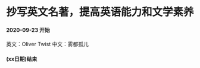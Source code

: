 抄写英文名著，提高英语能力和文学素养
====================================

#### 2020-09-23 开始
英文：Oliver Twist
中文：雾都孤儿

#### (xx日期)结束

